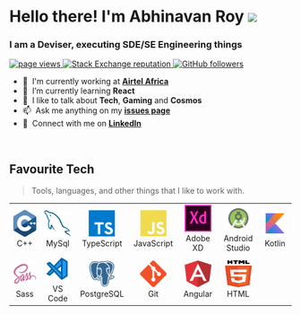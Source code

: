 <h1 align="left" id="macropower-title"> Hello there! I'm Abhinavan Roy <img src="https://media.giphy.com/media/hvRJCLFzcasrR4ia7z/giphy.gif" width="40px"> </h1>
<h3 align="left">I am a Deviser, executing SDE/SE Engineering things</h3>

<p align="left">
  <a href="https://github.com/abhinavanRoy">
    <img src="https://komarev.com/ghpvc/?username=abhinavanRoy" alt="page views" />
  </a>
  <a href="https://stackoverflow.com/users/9569165">
    <img alt="Stack Exchange reputation" src="https://img.shields.io/stackexchange/stackoverflow/r/9569165?color=orange&label=reputation&logo=stackoverflow">
  </a>
  <a href="https://github.com/abhinavanRoy?tab=followers">
    <img alt="GitHub followers" src="https://img.shields.io/github/followers/abhinavanRoy?color=green&logo=github">
  </a>
</p>

- :office: &nbsp;I'm currently working at **[Airtel Africa]** 
- :seedling: &nbsp;I’m currently learning **React**
- :speech_balloon: &nbsp;I like to talk about **Tech**, **Gaming** and **Cosmos**
- :mailbox: &nbsp;Ask me anything on my **[issues page]**
- :handshake: &nbsp;Connect with me on **[LinkedIn]**

<br>

<h2 align="left" id="abhinavanRoy-tech">Favourite Tech </h2>

> Tools, languages, and other things that I like to work with.

<table>
  <tr>
    <td align="center" width="96">
      <a href="#abhinavanRoy-tech">
        <img src="./img/c-original.svg" width="48" height="48" alt="C++" />
      </a>
      <br>C++
    </td>
    <td align="center" width="96">
      <a href="#abhinavanRoy-tech">
        <img src="./img/mysql-original.svg" width="48" height="48" alt="MySql" />
      </a>
      <br>MySql
    </td>
     <td align="center" width="96">
      <a href="#abhinavanRoy-tech">
        <img src="./img/typescript-original.svg" width="48" height="48" alt="TypeScript" />
      </a>
      <br>TypeScript
    </td>
    <td align="center" width="96">
      <a href="#abhinavanRoy-tech">
        <img src="./img/javascript.svg" width="48" height="48" alt="JavaScript" />
      </a>
      <br>JavaScript
    </td>
    <td align="center" width="96">
      <a href="#abhinavanRoy-tech" >
        <img src="./img/adobe-xd.svg" width="48" height="48" alt="Adobe XD" />
      </a>
      <br>Adobe XD
    </td>
   <td align="center" width="96">
      <a href="#abhinavanRoy-tech" >
        <img src="./img/android-studio.svg" width="48" height="48" alt="Android Studio" />
      </a>
      <br>Android Studio
    </td>
     <td align="center" width="96">
      <a href="#abhinavanRoy-tech" >
        <img src="./img/kotlin.svg" width="48" height="48" alt="Kotlin" />
      </a>
      <br>Kotlin
    </td>
  </tr>
    <td align="center" width="96">
      <a href="#abhinavanRoy-tech">
        <img src="./img/sass.svg" width="48" height="48" alt="Sass" />
      </a>
      <br>Sass
    </td>
      <td align="center" width="96"> 
      <a href="#abhinavanRoy-tech" >
        <img src="./img/vsCode.svg" width="48" height="48" alt="VS Code" />
      </a>
      <br>VS Code
    </td>
    <td align="center" width="96"> 
      <a href="#abhinavanRoy-tech" >
        <img src="./img/postgresql.svg" width="48" height="48" alt="PostgreSQL" />
      </a>
      <br>PostgreSQL
    </td>
   <td align="center" width="96"> 
      <a href="#abhinavanRoy-tech" >
        <img src="./img/git.svg" width="48" height="48" alt="Git" />
      </a>
      <br>Git
    </td>
     <td align="center" width="96"> 
      <a href="#abhinavanRoy-tech" >
        <img src="./img/angular.svg" width="48" height="48" alt="Angular" />
      </a>
      <br>Angular
    </td>
     <td align="center" width="96"> 
      <a href="#abhinavanRoy-tech" >
        <img src="./img/html.svg" width="48" height="48" alt="HTML" />
      </a>
      <br>HTML
    </td>
</table>

<!-- links -->

[Airtel Africa]: https://airtel.africa/#/ "Airtel Africa"
[issues page]: https://github.com/abhinavanRoy/abhinavanRoy/issues "abhinavanRoy/issues"
[linkedin]: https://www.linkedin.com/in/abhinavan-roy/ "Abhinavan Roy's LinkedIn"
